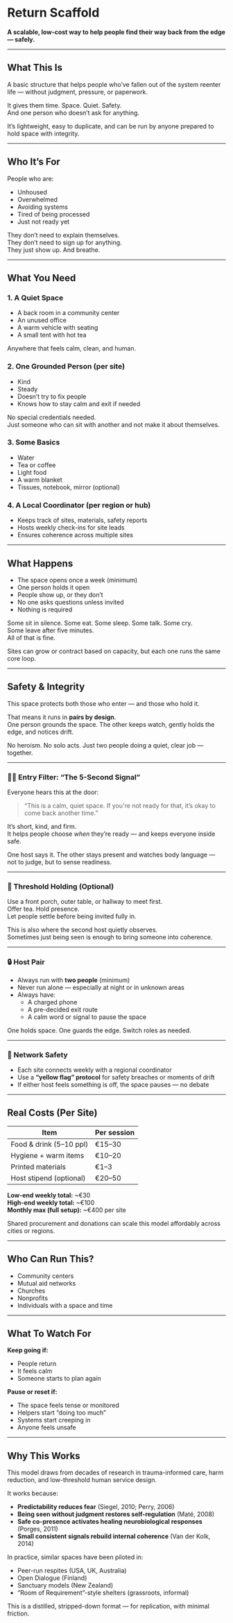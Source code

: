 # Return Scaffold
**A scalable, low-cost way to help people find their way back from the edge — safely.**

---

## What This Is
A basic structure that helps people who’ve fallen out of the system reenter life — without judgment, pressure, or paperwork.

It gives them time. Space. Quiet. Safety.  
And one person who doesn’t ask for anything.

It’s lightweight, easy to duplicate, and can be run by anyone prepared to hold space with integrity.

---

## Who It’s For
People who are:
- Unhoused  
- Overwhelmed  
- Avoiding systems  
- Tired of being processed  
- Just not ready yet

They don’t need to explain themselves.  
They don’t need to sign up for anything.  
They just show up. And breathe.

---

## What You Need

### 1. A Quiet Space
- A back room in a community center  
- An unused office  
- A warm vehicle with seating  
- A small tent with hot tea  

Anywhere that feels calm, clean, and human.

### 2. One Grounded Person (per site)
- Kind  
- Steady  
- Doesn’t try to fix people  
- Knows how to stay calm and exit if needed

No special credentials needed.  
Just someone who can sit with another and not make it about themselves.

### 3. Some Basics
- Water  
- Tea or coffee  
- Light food  
- A warm blanket  
- Tissues, notebook, mirror (optional)

### 4. A Local Coordinator (per region or hub)
- Keeps track of sites, materials, safety reports  
- Hosts weekly check-ins for site leads  
- Ensures coherence across multiple sites

---

## What Happens
- The space opens once a week (minimum)  
- One person holds it open  
- People show up, or they don’t  
- No one asks questions unless invited  
- Nothing is required

Some sit in silence. Some eat. Some sleep. Some talk. Some cry.  
Some leave after five minutes.  
All of that is fine.

Sites can grow or contract based on capacity, but each one runs the same core loop.

---

## Safety & Integrity

This space protects both those who enter — and those who hold it.

That means it runs in **pairs by design**.  
One person grounds the space. The other keeps watch, gently holds the edge, and notices drift.

No heroism. No solo acts. Just two people doing a quiet, clear job — together.

---

### 🧍‍♂️ Entry Filter: “The 5-Second Signal”

Everyone hears this at the door:

> “This is a calm, quiet space. If you're not ready for that, it’s okay to come back another time.”

It’s short, kind, and firm.  
It helps people choose *when* they’re ready — and keeps everyone inside safe.

One host says it. The other stays present and watches body language — not to judge, but to sense readiness.

---

### 🧱 Threshold Holding (Optional)

Use a front porch, outer table, or hallway to meet first.  
Offer tea. Hold presence.  
Let people settle before being invited fully in.

This is also where the second host quietly observes.  
Sometimes just being seen is enough to bring someone into coherence.

---

### 🔒 Host Pair

- Always run with **two people** (minimum)  
- Never run alone — especially at night or in unknown areas  
- Always have:
  - A charged phone  
  - A pre-decided exit route  
  - A calm word or signal to pause the space

One holds space. One guards the edge. Switch roles as needed.

---

### 🧩 Network Safety

- Each site connects weekly with a regional coordinator  
- Use a **“yellow flag” protocol** for safety breaches or moments of drift  
- If either host feels something is off, the space pauses — no debate

---

## Real Costs (Per Site)

| Item                      | Per session  |
|---------------------------|--------------|
| Food & drink (5–10 ppl)   | €15–30       |
| Hygiene + warm items      | €10–20       |
| Printed materials         | €1–3         |
| Host stipend (optional)   | €20–50       |

**Low-end weekly total:** ~€30  
**High-end weekly total:** ~€100  
**Monthly max (full setup):** ~€400 per site

Shared procurement and donations can scale this model affordably across cities or regions.

---

## Who Can Run This?
- Community centers  
- Mutual aid networks  
- Churches  
- Nonprofits  
- Individuals with a space and time

---

## What To Watch For

**Keep going if:**
- People return  
- It feels calm  
- Someone starts to plan again

**Pause or reset if:**
- The space feels tense or monitored  
- Helpers start “doing too much”  
- Systems start creeping in  
- Anyone feels unsafe

---

## Why This Works

This model draws from decades of research in trauma-informed care, harm reduction, and low-threshold human service design.

It works because:
- **Predictability reduces fear** (Siegel, 2010; Perry, 2006)  
- **Being seen without judgment restores self-regulation** (Maté, 2008)  
- **Safe co-presence activates healing neurobiological responses** (Porges, 2011)  
- **Small consistent signals rebuild internal coherence** (Van der Kolk, 2014)

In practice, similar spaces have been piloted in:
- Peer-run respites (USA, UK, Australia)  
- Open Dialogue (Finland)  
- Sanctuary models (New Zealand)  
- “Room of Requirement”-style shelters (grassroots, informal)

This is a distilled, stripped-down format — for replication, with minimal friction.

